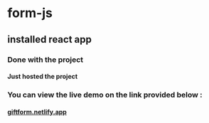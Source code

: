 # form-js

## installed react app

### Done with the project

#### Just hosted the project

### You can view the live demo on the link provided below :

#### <a href="https://giftform.netlify.app/">giftform.netlify.app</a>